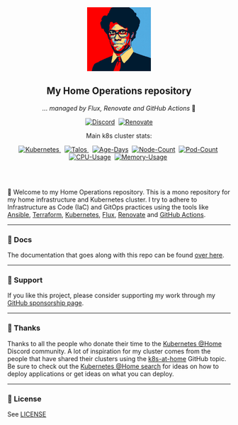 <div align="center">

<img src="https://github.com/bjw-s/bjw-s/blob/main/_assets/images/logo.jpg?raw=true" width="144px" height="144px"/>

## My Home Operations repository

_... managed by Flux, Renovate and GitHub Actions_ :robot:

[![Discord](https://img.shields.io/discord/673534664354430999?style=for-the-badge&label&logo=discord&logoColor=white&color=blue)](https://discord.gg/home-operations)&nbsp;
[![Renovate](https://img.shields.io/github/actions/workflow/status/bjw-s/.github/schedule-renovate.yaml?branch=main&label=&logo=renovatebot&style=for-the-badge&color=blue)](https://github.com/bjw-s/home-ops/actions/workflows/schedule-renovate.yaml)

Main k8s cluster stats:

[![Kubernetes](https://img.shields.io/badge/dynamic/yaml?url=https%3A%2F%2Fraw.githubusercontent.com%2Fbjw-s%2Fhome-ops%2Fmain%2Fkubernetes%2Fmain%2Fbootstrap%2Ftalos%2Ftalconfig.yaml&query=%24.kubernetesVersion&flat-square&logo=kubernetes&logoColor=white&label=k8s)
](https://www.talos.dev/)&nbsp;
[![Talos](https://img.shields.io/badge/dynamic/yaml?url=https%3A%2F%2Fraw.githubusercontent.com%2Fbjw-s%2Fhome-ops%2Fmain%2Fkubernetes%2Fmain%2Fbootstrap%2Ftalos%2Ftalconfig.yaml&query=%24.talosVersion&flat-square&logo=kubernetes&logoColor=white&color=orange&label=talos)
](https://www.talos.dev/)&nbsp;
[![Age-Days](https://img.shields.io/endpoint?url=https%3A%2F%2Fkromgo.bjw-s.dev%2Fquery%3Fformat%3Dendpoint%26metric%3Dmain_cluster_age_days&style=flat-square&label=Age)](https://github.com/kashalls/kromgo/)&nbsp;
[![Node-Count](https://img.shields.io/endpoint?url=https%3A%2F%2Fkromgo.bjw-s.dev%2Fquery%3Fformat%3Dendpoint%26metric%3Dmain_cluster_node_count&style=flat-square&label=Nodes)](https://github.com/kashalls/kromgo/)&nbsp;
[![Pod-Count](https://img.shields.io/endpoint?url=https%3A%2F%2Fkromgo.bjw-s.dev%2Fquery%3Fformat%3Dendpoint%26metric%3Dmain_cluster_pod_count&style=flat-square&label=Pods)](https://github.com/kashalls/kromgo/)&nbsp;
[![CPU-Usage](https://img.shields.io/endpoint?url=https%3A%2F%2Fkromgo.bjw-s.dev%2Fquery%3Fformat%3Dendpoint%26metric%3Dmain_cluster_cpu_usage&style=flat-square&label=CPU)](https://github.com/kashalls/kromgo/)&nbsp;
[![Memory-Usage](https://img.shields.io/endpoint?url=https%3A%2F%2Fkromgo.bjw-s.dev%2Fquery%3Fformat%3Dendpoint%26metric%3Dmain_cluster_memory_usage&style=flat-square&label=Memory)](https://github.com/kashalls/kromgo/)&nbsp;

</div>
<br><br>

👋 Welcome to my Home Operations repository. This is a mono repository for my home infrastructure and Kubernetes cluster. I try to adhere to Infrastructure as Code (IaC) and GitOps practices using the tools like [Ansible](https://www.ansible.com/), [Terraform](https://www.terraform.io/), [Kubernetes](https://kubernetes.io/), [Flux](https://github.com/fluxcd/flux2), [Renovate](https://github.com/renovatebot/renovate) and [GitHub Actions](https://github.com/features/actions).

---

### 📖 Docs

The documentation that goes along with this repo can be found [over here](https://bjw-s.github.io/home-ops/).

---

### 🔎 Support

If you like this project, please consider supporting my work through my [GitHub sponsorship page](https://github.com/sponsors/bjw-s?frequency=one-time).

---

### :handshake: Thanks

Thanks to all the people who donate their time to the [Kubernetes @Home](https://discord.gg/k8s-at-home) Discord community. A lot of inspiration for my cluster comes from the people that have shared their clusters using the [k8s-at-home](https://github.com/topics/k8s-at-home) GitHub topic. Be sure to check out the [Kubernetes @Home search](https://nanne.dev/k8s-at-home-search/) for ideas on how to deploy applications or get ideas on what you can deploy.

---

### 🔏 License

See [LICENSE](https://github.com/bjw-s/home-ops/blob/main/LICENSE)
